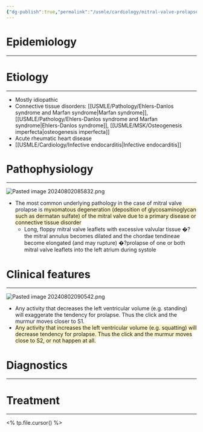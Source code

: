 ```yaml
---
{"dg-publish":true,"permalink":"/usmle/cardiology/mitral-valve-prolapse/"}
---
```


# Epidemiology
---


# Etiology
---
- Mostly idiopathic
- Connective tissue disorders: [[USMLE/Pathology/Ehlers-Danlos syndrome and Marfan syndrome\|Marfan syndrome]], [[USMLE/Pathology/Ehlers-Danlos syndrome and Marfan syndrome\|Ehlers-Danlos syndrome]], [[USMLE/MSK/Osteogenesis imperfecta\|osteogenesis imperfecta]]
- Acute rheumatic heart disease
- [[USMLE/Cardiology/Infective endocarditis\|Infective endocarditis]]

# Pathophysiology
---
![Pasted image 20240802085832.png](/img/user/appendix/Pasted%20image%2020240802085832.png)
- The most common underlying pathology in the case of mitral valve prolapse is <span style="background:rgba(240, 200, 0, 0.2)">myxomatous degeneration (deposition of glycosaminoglycan such as dermatan sulfate) of the mitral valve due to a primary disease or connective tissue disorder</span>
	- Long, floppy mitral valve leaflets with excessive valvular tissue �?the mitral annulus becomes dilated and the chordae tendineae become elongated (and may rupture) �?prolapse of one or both mitral valve leaflets into the left atrium during systole

# Clinical features
---
![Pasted image 20240802090542.png](/img/user/appendix/Pasted%20image%2020240802090542.png)
- Any activity that decreases the left ventricular volume (e.g. standing) will exaggerate the tendency for prolapse. Thus the click and the murmur moves closer to S1.
- <span style="background:rgba(240, 200, 0, 0.2)">Any activity that increases the left ventricular volume (e.g. squatting) will decrease tendency for prolapse. Thus the click and the murmur moves close to S2, or not happen at all.</span>

# Diagnostics
---


# Treatment
---
<% tp.file.cursor() %>

